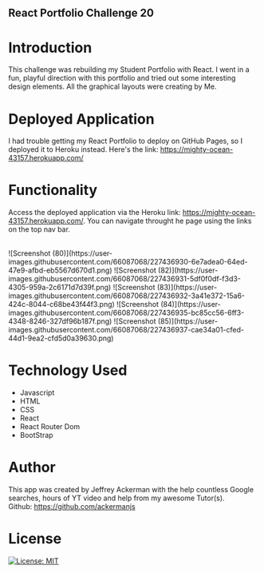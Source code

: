 ## React Portfolio Challenge 20

# Introduction
This challenge was rebuilding my Student Portfolio with React. I went in a fun, playful direction with this portfolio and tried out some interesting design elements. All the graphical layouts were creating by Me.

# Deployed Application
I had trouble getting my React Portfolio to deploy on GitHub Pages, so I deployed it to Heroku instead. Here's the link: https://mighty-ocean-43157.herokuapp.com/

# Functionality
Access the deployed application via the Heroku link: https://mighty-ocean-43157.herokuapp.com/. You can navigate throught he page using the links on the top nav bar.

<br>
![Screenshot (80)](https://user-images.githubusercontent.com/66087068/227436930-6e7adea0-64ed-47e9-afbd-eb5567d670d1.png)
![Screenshot (82)](https://user-images.githubusercontent.com/66087068/227436931-5df0f0df-f3d3-4305-959a-2c6171d7d39f.png)
![Screenshot (83)](https://user-images.githubusercontent.com/66087068/227436932-3a41e372-15a6-424c-8044-c68be43f44f3.png)
![Screenshot (84)](https://user-images.githubusercontent.com/66087068/227436935-bc85cc56-6ff3-4348-8246-327df96b187f.png)
![Screenshot (85)](https://user-images.githubusercontent.com/66087068/227436937-cae34a01-cfed-44d1-9ea2-cfd5d0a39630.png)


# Technology Used
- Javascript
- HTML
- CSS
- React
- React Router Dom
- BootStrap

# Author
This app was created by Jeffrey Ackerman with the help countless Google searches, hours of YT video and help from my awesome Tutor(s).
<br>
Github: https://github.com/ackermanjs

# License
[![License: MIT](https://img.shields.io/badge/License-MIT-yellow.svg)](https://opensource.org/licenses/MIT)
